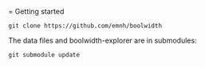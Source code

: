 
= Getting started

    git clone https://github.com/emnh/boolwidth

The data files and boolwidth-explorer are in submodules:

    git submodule update
